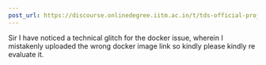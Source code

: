 ```yaml
---
post_url: https://discourse.onlinedegree.iitm.ac.in/t/tds-official-project1-discrepencies/171141/18
---
```

Sir I have noticed a technical glitch for the docker issue, wherein I mistakenly uploaded the wrong docker image link so kindly please kindly re evaluate it.